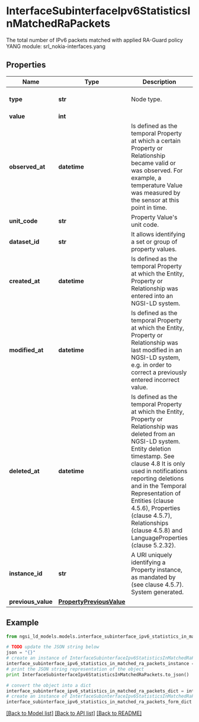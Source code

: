 # InterfaceSubinterfaceIpv6StatisticsInMatchedRaPackets

The total number of IPv6 packets matched with applied RA-Guard policy  YANG module: srl_nokia-interfaces.yang 

## Properties

Name | Type | Description | Notes
------------ | ------------- | ------------- | -------------
**type** | **str** | Node type.  | [optional] [default to 'Property']
**value** | **int** |  | 
**observed_at** | **datetime** | Is defined as the temporal Property at which a certain Property or Relationship became valid or was observed. For example, a temperature Value was measured by the sensor at this point in time.  | [optional] 
**unit_code** | **str** | Property Value&#39;s unit code.  | [optional] 
**dataset_id** | **str** | It allows identifying a set or group of property values.  | [optional] 
**created_at** | **datetime** | Is defined as the temporal Property at which the Entity, Property or Relationship was entered into an NGSI-LD system.  | [optional] [readonly] 
**modified_at** | **datetime** | Is defined as the temporal Property at which the Entity, Property or Relationship was last modified in an NGSI-LD system, e.g. in order to correct a previously entered incorrect value.  | [optional] [readonly] 
**deleted_at** | **datetime** | Is defined as the temporal Property at which the Entity, Property or Relationship was deleted from an NGSI-LD system.  Entity deletion timestamp. See clause 4.8 It is only used in notifications reporting deletions and in the Temporal Representation of Entities (clause 4.5.6), Properties (clause 4.5.7), Relationships (clause 4.5.8) and LanguageProperties (clause 5.2.32).  | [optional] [readonly] 
**instance_id** | **str** | A URI uniquely identifying a Property instance, as mandated by (see clause 4.5.7). System generated.  | [optional] [readonly] 
**previous_value** | [**PropertyPreviousValue**](PropertyPreviousValue.md) |  | [optional] 

## Example

```python
from ngsi_ld_models.models.interface_subinterface_ipv6_statistics_in_matched_ra_packets import InterfaceSubinterfaceIpv6StatisticsInMatchedRaPackets

# TODO update the JSON string below
json = "{}"
# create an instance of InterfaceSubinterfaceIpv6StatisticsInMatchedRaPackets from a JSON string
interface_subinterface_ipv6_statistics_in_matched_ra_packets_instance = InterfaceSubinterfaceIpv6StatisticsInMatchedRaPackets.from_json(json)
# print the JSON string representation of the object
print InterfaceSubinterfaceIpv6StatisticsInMatchedRaPackets.to_json()

# convert the object into a dict
interface_subinterface_ipv6_statistics_in_matched_ra_packets_dict = interface_subinterface_ipv6_statistics_in_matched_ra_packets_instance.to_dict()
# create an instance of InterfaceSubinterfaceIpv6StatisticsInMatchedRaPackets from a dict
interface_subinterface_ipv6_statistics_in_matched_ra_packets_form_dict = interface_subinterface_ipv6_statistics_in_matched_ra_packets.from_dict(interface_subinterface_ipv6_statistics_in_matched_ra_packets_dict)
```
[[Back to Model list]](../README.md#documentation-for-models) [[Back to API list]](../README.md#documentation-for-api-endpoints) [[Back to README]](../README.md)


